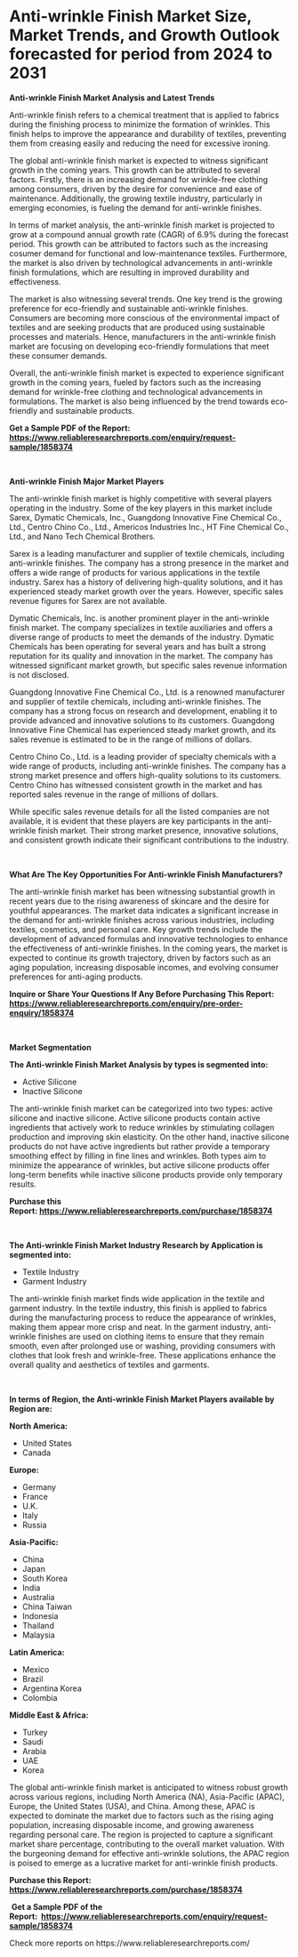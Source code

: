 <p><h1>Anti-wrinkle Finish Market Size, Market Trends, and Growth Outlook forecasted for period from 2024 to 2031</h1></p><p><strong>Anti-wrinkle Finish Market Analysis and Latest Trends</strong></p>
<p><p>Anti-wrinkle finish refers to a chemical treatment that is applied to fabrics during the finishing process to minimize the formation of wrinkles. This finish helps to improve the appearance and durability of textiles, preventing them from creasing easily and reducing the need for excessive ironing.</p><p>The global anti-wrinkle finish market is expected to witness significant growth in the coming years. This growth can be attributed to several factors. Firstly, there is an increasing demand for wrinkle-free clothing among consumers, driven by the desire for convenience and ease of maintenance. Additionally, the growing textile industry, particularly in emerging economies, is fueling the demand for anti-wrinkle finishes.</p><p>In terms of market analysis, the anti-wrinkle finish market is projected to grow at a compound annual growth rate (CAGR) of 6.9% during the forecast period. This growth can be attributed to factors such as the increasing cosumer demand for functional and low-maintenance textiles. Furthermore, the market is also driven by technological advancements in anti-wrinkle finish formulations, which are resulting in improved durability and effectiveness.</p><p>The market is also witnessing several trends. One key trend is the growing preference for eco-friendly and sustainable anti-wrinkle finishes. Consumers are becoming more conscious of the environmental impact of textiles and are seeking products that are produced using sustainable processes and materials. Hence, manufacturers in the anti-wrinkle finish market are focusing on developing eco-friendly formulations that meet these consumer demands.</p><p>Overall, the anti-wrinkle finish market is expected to experience significant growth in the coming years, fueled by factors such as the increasing demand for wrinkle-free clothing and technological advancements in formulations. The market is also being influenced by the trend towards eco-friendly and sustainable products.</p></p>
<p><strong>Get a Sample PDF of the Report:&nbsp; <a href="https://www.reliableresearchreports.com/enquiry/request-sample/1858374">https://www.reliableresearchreports.com/enquiry/request-sample/1858374</a></strong></p>
<p>&nbsp;</p>
<p><strong>Anti-wrinkle Finish Major Market Players</strong></p>
<p><p>The anti-wrinkle finish market is highly competitive with several players operating in the industry. Some of the key players in this market include Sarex, Dymatic Chemicals, Inc., Guangdong Innovative Fine Chemical Co., Ltd., Centro Chino Co., Ltd., Americos Industries Inc., HT Fine Chemical Co., Ltd., and Nano Tech Chemical Brothers.</p><p>Sarex is a leading manufacturer and supplier of textile chemicals, including anti-wrinkle finishes. The company has a strong presence in the market and offers a wide range of products for various applications in the textile industry. Sarex has a history of delivering high-quality solutions, and it has experienced steady market growth over the years. However, specific sales revenue figures for Sarex are not available.</p><p>Dymatic Chemicals, Inc. is another prominent player in the anti-wrinkle finish market. The company specializes in textile auxiliaries and offers a diverse range of products to meet the demands of the industry. Dymatic Chemicals has been operating for several years and has built a strong reputation for its quality and innovation in the market. The company has witnessed significant market growth, but specific sales revenue information is not disclosed.</p><p>Guangdong Innovative Fine Chemical Co., Ltd. is a renowned manufacturer and supplier of textile chemicals, including anti-wrinkle finishes. The company has a strong focus on research and development, enabling it to provide advanced and innovative solutions to its customers. Guangdong Innovative Fine Chemical has experienced steady market growth, and its sales revenue is estimated to be in the range of millions of dollars.</p><p>Centro Chino Co., Ltd. is a leading provider of specialty chemicals with a wide range of products, including anti-wrinkle finishes. The company has a strong market presence and offers high-quality solutions to its customers. Centro Chino has witnessed consistent growth in the market and has reported sales revenue in the range of millions of dollars.</p><p>While specific sales revenue details for all the listed companies are not available, it is evident that these players are key participants in the anti-wrinkle finish market. Their strong market presence, innovative solutions, and consistent growth indicate their significant contributions to the industry.</p></p>
<p>&nbsp;</p>
<p><strong>What Are The Key Opportunities For Anti-wrinkle Finish Manufacturers?</strong></p>
<p><p>The anti-wrinkle finish market has been witnessing substantial growth in recent years due to the rising awareness of skincare and the desire for youthful appearances. The market data indicates a significant increase in the demand for anti-wrinkle finishes across various industries, including textiles, cosmetics, and personal care. Key growth trends include the development of advanced formulas and innovative technologies to enhance the effectiveness of anti-wrinkle finishes. In the coming years, the market is expected to continue its growth trajectory, driven by factors such as an aging population, increasing disposable incomes, and evolving consumer preferences for anti-aging products.</p></p>
<p><strong>Inquire or Share Your Questions If Any Before Purchasing This Report: <a href="https://www.reliableresearchreports.com/enquiry/pre-order-enquiry/1858374">https://www.reliableresearchreports.com/enquiry/pre-order-enquiry/1858374</a></strong></p>
<p>&nbsp;</p>
<p><strong>Market Segmentation</strong></p>
<p><strong>The Anti-wrinkle Finish Market Analysis by types is segmented into:</strong></p>
<p><ul><li>Active Silicone</li><li>Inactive Silicone</li></ul></p>
<p><p>The anti-wrinkle finish market can be categorized into two types: active silicone and inactive silicone. Active silicone products contain active ingredients that actively work to reduce wrinkles by stimulating collagen production and improving skin elasticity. On the other hand, inactive silicone products do not have active ingredients but rather provide a temporary smoothing effect by filling in fine lines and wrinkles. Both types aim to minimize the appearance of wrinkles, but active silicone products offer long-term benefits while inactive silicone products provide only temporary results.</p></p>
<p><strong>Purchase this Report:&nbsp;<a href="https://www.reliableresearchreports.com/purchase/1858374">https://www.reliableresearchreports.com/purchase/1858374</a></strong></p>
<p>&nbsp;</p>
<p><strong>The Anti-wrinkle Finish Market Industry Research by Application is segmented into:</strong></p>
<p><ul><li>Textile Industry</li><li>Garment Industry</li></ul></p>
<p><p>The anti-wrinkle finish market finds wide application in the textile and garment industry. In the textile industry, this finish is applied to fabrics during the manufacturing process to reduce the appearance of wrinkles, making them appear more crisp and neat. In the garment industry, anti-wrinkle finishes are used on clothing items to ensure that they remain smooth, even after prolonged use or washing, providing consumers with clothes that look fresh and wrinkle-free. These applications enhance the overall quality and aesthetics of textiles and garments.</p></p>
<p>&nbsp;</p>
<p><strong>In terms of Region, the Anti-wrinkle Finish Market Players available by Region are:</strong></p>
<p>
    <p> <strong> North America: </strong>
        <ul>
            <li>United States</li>
            <li>Canada</li>
        </ul>
        </p> 
    <p> <strong> Europe: </strong>
        <ul>
            <li>Germany</li>
            <li>France</li>
            <li>U.K.</li>
            <li>Italy</li>
            <li>Russia</li>
        </ul>
        </p> 
    <p> <strong> Asia-Pacific: </strong>
        <ul>
            <li>China</li>
            <li>Japan</li>
            <li>South Korea</li>
            <li>India</li>
            <li>Australia</li>
            <li>China Taiwan</li>
            <li>Indonesia</li>
            <li>Thailand</li>
            <li>Malaysia</li>
        </ul>
        </p> 
    <p> <strong> Latin America: </strong>
        <ul>
            <li>Mexico</li>
            <li>Brazil</li>
            <li>Argentina Korea</li>
            <li>Colombia</li>
        </ul>
        </p> 
    <p> <strong> Middle East & Africa: </strong>
        <ul>
            <li>Turkey</li>
            <li>Saudi</li>
            <li>Arabia</li>
            <li>UAE</li>
            <li>Korea</li>
        </ul>
    </p>
    </p>
<p><p>The global anti-wrinkle finish market is anticipated to witness robust growth across various regions, including North America (NA), Asia-Pacific (APAC), Europe, the United States (USA), and China. Among these, APAC is expected to dominate the market due to factors such as the rising aging population, increasing disposable income, and growing awareness regarding personal care. The region is projected to capture a significant market share percentage, contributing to the overall market valuation. With the burgeoning demand for effective anti-wrinkle solutions, the APAC region is poised to emerge as a lucrative market for anti-wrinkle finish products.</p></p>
<p><strong>Purchase this Report: <a href="https://www.reliableresearchreports.com/purchase/1858374">https://www.reliableresearchreports.com/purchase/1858374</a></strong></p>
<p>&nbsp;<strong>Get a Sample PDF of the Report:&nbsp;&nbsp;<a href="https://www.reliableresearchreports.com/enquiry/request-sample/1858374">https://www.reliableresearchreports.com/enquiry/request-sample/1858374</a></strong></p>
<p><strong></strong></p>
<p>Check more reports on https://www.reliableresearchreports.com/</p>